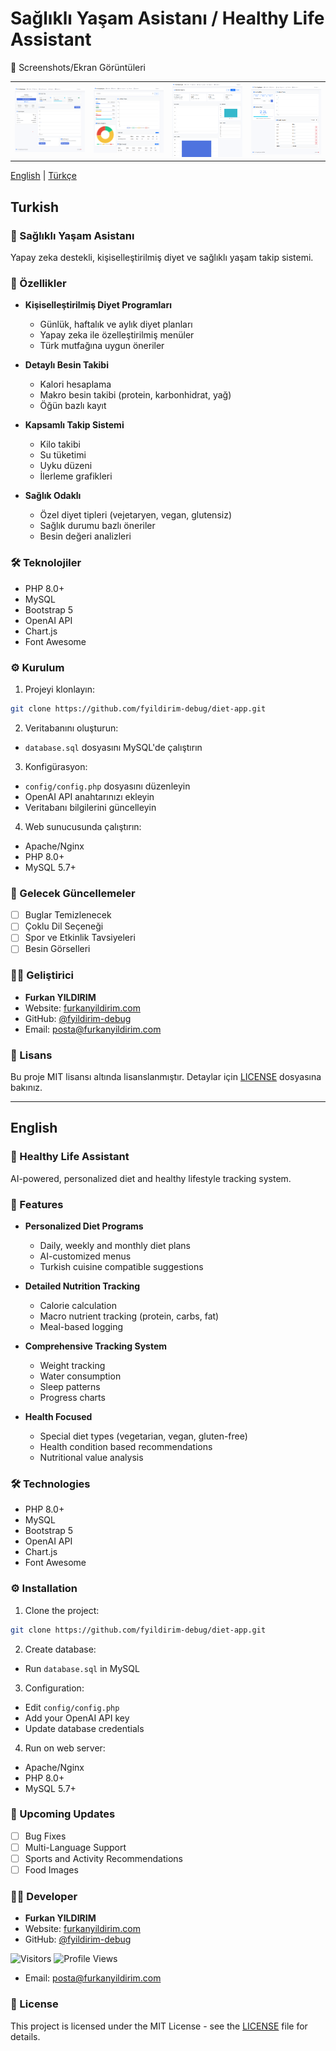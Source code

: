# Sağlıklı Yaşam Asistanı / Healthy Life Assistant

📸 Screenshots/Ekran Görüntüleri
<table>
<tr>
<td><img src="photos/profile.png" alt="Profile" width="200"/></td>
<td><img src="photos/nutrition.png" alt="Nutrition" width="200"/></td>
<td><img src="photos/progress.png" alt="Progress" width="200"/></td>
<td><img src="photos/water.png" alt="Water" width="200"/></td>
</tr>
</table>

[English](#english) | [Türkçe](#turkish)

## Turkish

### 📱 Sağlıklı Yaşam Asistanı

Yapay zeka destekli, kişiselleştirilmiş diyet ve sağlıklı yaşam takip sistemi.

### 🚀 Özellikler

- **Kişiselleştirilmiş Diyet Programları**
  - Günlük, haftalık ve aylık diyet planları
  - Yapay zeka ile özelleştirilmiş menüler
  - Türk mutfağına uygun öneriler

- **Detaylı Besin Takibi**
  - Kalori hesaplama
  - Makro besin takibi (protein, karbonhidrat, yağ)
  - Öğün bazlı kayıt

- **Kapsamlı Takip Sistemi**
  - Kilo takibi
  - Su tüketimi
  - Uyku düzeni
  - İlerleme grafikleri

- **Sağlık Odaklı**
  - Özel diyet tipleri (vejetaryen, vegan, glutensiz)
  - Sağlık durumu bazlı öneriler
  - Besin değeri analizleri

### 🛠️ Teknolojiler

- PHP 8.0+
- MySQL
- Bootstrap 5
- OpenAI API
- Chart.js
- Font Awesome

### ⚙️ Kurulum

1. Projeyi klonlayın:
```bash
git clone https://github.com/fyildirim-debug/diet-app.git
```

2. Veritabanını oluşturun:
- `database.sql` dosyasını MySQL'de çalıştırın

3. Konfigürasyon:
- `config/config.php` dosyasını düzenleyin
- OpenAI API anahtarınızı ekleyin
- Veritabanı bilgilerini güncelleyin

4. Web sunucusunda çalıştırın:
- Apache/Nginx
- PHP 8.0+
- MySQL 5.7+

### 🎯 Gelecek Güncellemeler

- [ ] Buglar Temizlenecek
- [ ] Çoklu Dil Seçeneği
- [ ] Spor ve Etkinlik Tavsiyeleri
- [ ] Besin Görselleri

### 👨‍💻 Geliştirici

- **Furkan YILDIRIM**
- Website: [furkanyildirim.com](https://furkanyildirim.com)
- GitHub: [@fyildirim-debug](https://github.com/fyildirim-debug)
- Email: posta@furkanyildirim.com

### 📝 Lisans

Bu proje MIT lisansı altında lisanslanmıştır. Detaylar için [LICENSE](LICENSE) dosyasına bakınız.

---

## English

### 📱 Healthy Life Assistant

AI-powered, personalized diet and healthy lifestyle tracking system.

### 🚀 Features

- **Personalized Diet Programs**
  - Daily, weekly and monthly diet plans
  - AI-customized menus
  - Turkish cuisine compatible suggestions

- **Detailed Nutrition Tracking**
  - Calorie calculation
  - Macro nutrient tracking (protein, carbs, fat)
  - Meal-based logging

- **Comprehensive Tracking System**
  - Weight tracking
  - Water consumption
  - Sleep patterns
  - Progress charts

- **Health Focused**
  - Special diet types (vegetarian, vegan, gluten-free)
  - Health condition based recommendations
  - Nutritional value analysis

### 🛠️ Technologies

- PHP 8.0+
- MySQL
- Bootstrap 5
- OpenAI API
- Chart.js
- Font Awesome

### ⚙️ Installation

1. Clone the project:
```bash
git clone https://github.com/fyildirim-debug/diet-app.git
```

2. Create database:
- Run `database.sql` in MySQL

3. Configuration:
- Edit `config/config.php`
- Add your OpenAI API key
- Update database credentials

4. Run on web server:
- Apache/Nginx
- PHP 8.0+
- MySQL 5.7+

### 🎯 Upcoming Updates

- [ ] Bug Fixes
- [ ] Multi-Language Support
- [ ] Sports and Activity Recommendations
- [ ] Food Images

### 👨‍💻 Developer

- **Furkan YILDIRIM**
- Website: [furkanyildirim.com](https://furkanyildirim.com)
- GitHub: [@fyildirim-debug](https://github.com/fyildirim-debug)

![Visitors](https://api.visitorbadge.io/api/visitors?path=fyildirim-debug&label=ZIYARETCI&labelColor=#697689&countColor=#555555)
![Profile Views](https://komarev.com/ghpvc/?username=fyildirim-debug&color=blue)
- Email: posta@furkanyildirim.com

### 📝 License

This project is licensed under the MIT License - see the [LICENSE](LICENSE) file for details.
